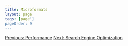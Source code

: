 ```yaml
---
title: Microformats
layout: page
tags: [page']
pageOrder: 9
---
```


<a class="btn" href="performance.html">Previous: Performance</a>
<a class="btn" href="seo.html">Next: Search Engine Optimization</a>
